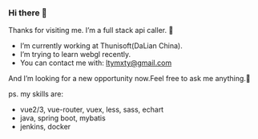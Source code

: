 ### Hi there 👋

Thanks for visiting me. I’m a full stack api caller. 🤣

- I’m currently working at Thunisoft(DaLian China).
- I’m trying to learn webgl recently.
- You can contact me with: ltymxty@gmail.com

And I’m looking for a new opportunity now.Feel free to ask me anything.💬

ps. my skills are:
- vue2/3, vue-router, vuex, less, sass, echart
- java, spring boot, mybatis
- jenkins, docker

<!--
**xiersa/xiersa** is a ✨ _special_ ✨ repository because its `README.md` (this file) appears on your GitHub profile.

Here are some ideas to get you started:

- 🔭 I’m currently working on ...
- 🌱 I’m currently learning ...
- 👯 I’m looking to collaborate on ...
- 🤔 I’m looking for help with ...
- 💬 Ask me about ...
- 📫 How to reach me: ...
- 😄 Pronouns: ...
- ⚡ Fun fact: ...
-->
